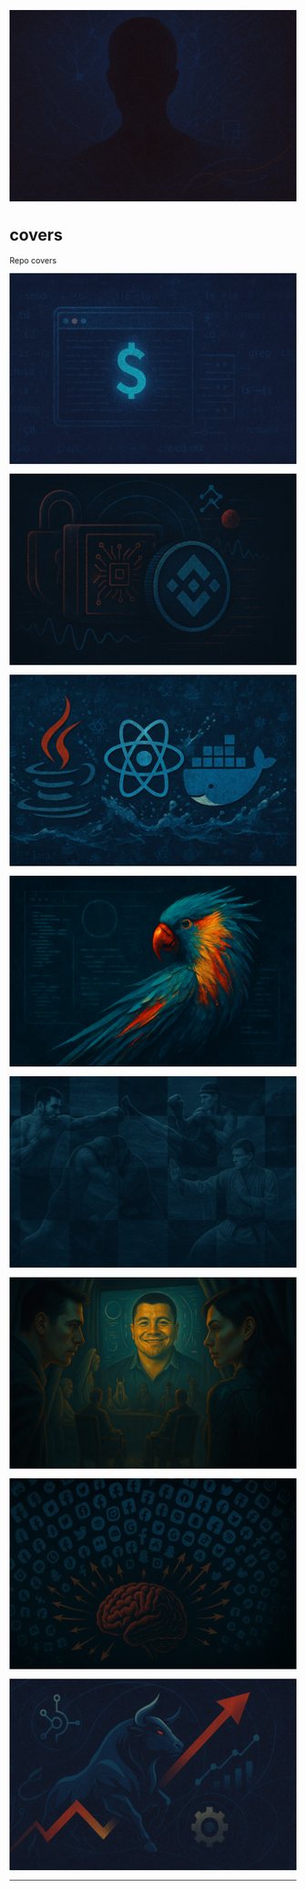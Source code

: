 ![Covers Cover Image](https://raw.githubusercontent.com/fullstackleo777/covers/refs/heads/main/covers/covers/cover_covers.png)

# covers

Repo covers

![Covers Cover Image](https://raw.githubusercontent.com/fullstackleo777/covers/refs/heads/main/covers/bash-scripts/cover_bash-scripts.png)

![Covers Cover Image](https://raw.githubusercontent.com/fullstackleo777/covers/refs/heads/main/covers/diy-cold-storage-wallet/cover_diy-cold-storage-wallet.png)

![Covers Cover Image](https://raw.githubusercontent.com/fullstackleo777/covers/refs/heads/main/covers/java-with-react-js/cover_java-with-react-js.png)

![Covers Cover Image](https://raw.githubusercontent.com/fullstackleo777/covers/refs/heads/main/covers/parrot-os-fine-tuning/cover_parrot-os-fine-tuning.png)

![Covers Cover Image](https://raw.githubusercontent.com/fullstackleo777/covers/refs/heads/main/covers/real-combos/cover_real-combos.png)

![Covers Cover Image](https://raw.githubusercontent.com/fullstackleo777/covers/refs/heads/main/covers/resume/cover_resume.png)

![Covers Cover Image](https://raw.githubusercontent.com/fullstackleo777/covers/refs/heads/main/covers/social-media-sizing/cover_social-media-sizing.png)

![Covers Cover Image](https://raw.githubusercontent.com/fullstackleo777/covers/refs/heads/main/covers/tech-market/cover_tech-market.png)

<!-- ![Covers Cover Image](https://raw.githubusercontent.com/fullstackleo777/covers/refs/heads/main/covers//cover_.png) -->

___